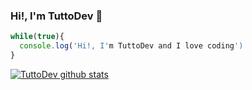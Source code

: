 ### Hi!, I'm TuttoDev 👋

<!--
**juansebastian2426/juansebastian2426** is a ✨ _special_ ✨ repository because its `README.md` (this file) appears on your GitHub profile.

Here are some ideas to get you started:

- 🔭 I’m currently working on ...
- 🌱 I’m currently learning ...
- 👯 I’m looking to collaborate on ...
- 🤔 I’m looking for help with ...
- 💬 Ask me about ...
- 📫 How to reach me: ...
- 😄 Pronouns: ...
- ⚡ Fun fact: ...
-->
```js
while(true){
  console.log('Hi!, I'm TuttoDev and I love coding')
}
```
[![TuttoDev github stats](https://github-readme-stats.vercel.app/api?username=juansebastian2426)](https://github.com/anuraghazra/github-readme-stats)
